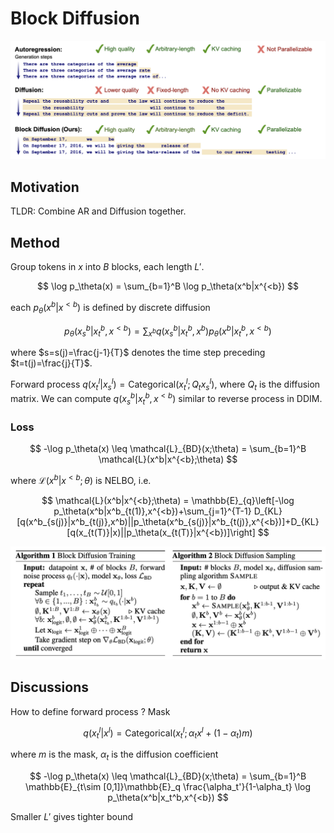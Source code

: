 # Block Diffusion

![](./fig/BD3LMs.png)

## Motivation

TLDR: Combine AR and Diffusion together.

## Method

Group tokens in $x$ into $B$ blocks, each length $L'$.

$$
\log p_\theta(x) = \sum_{b=1}^B \log p_\theta(x^b|x^{<b})
$$

each $p_\theta(x^b|x^{<b})$ is defined by discrete diffusion

$$
p_\theta(x_s^b|x_t^b,x^{<b}) = \sum_{x^b} q(x_s^b|x_t^b,x^b) p_\theta(x^b|x_t^b,x^{<b})
$$

where $s=s(j)=\frac{j-1}{T}$ denotes the time step preceding $t=t(j)=\frac{j}{T}$.

Forward process $q(x_t^l|x_s^l)=\text{Categorical}(x_t^l;Q_t x_s^l)$, where $Q_t$ is the diffusion matrix. We can compute $q(x_s^b|x_t^b,x^{<b})$ similar to reverse process in DDIM.

### Loss

$$
-\log p_\theta(x) \leq \mathcal{L}_{BD}(x;\theta) = \sum_{b=1}^B \mathcal{L}(x^b|x^{<b};\theta)
$$

where $\mathcal{L}(x^b|x^{<b};\theta)$ is NELBO, i.e.

$$
\mathcal{L}(x^b|x^{<b};\theta) = \mathbb{E}_{q}\left[-\log p_\theta(x^b|x^b_{t(1)},x^{<b})+\sum_{j=1}^{T-1} D_{KL}[q(x^b_{s(j)}|x^b_{t(j)},x^b)||p_\theta(x^b_{s(j)}|x^b_{t(j)},x^{<b})]+D_{KL}[q(x_{t(T)}|x)||p_\theta(x_{t(T)}|x^{<b})]\right]
$$

![](./fig/BD3LMs2.png)

## Discussions

How to define forward process ? Mask

$$
q(x_t^l|x^l) = \text{Categorical}(x_t^l;\alpha_t x^l+(1-\alpha_t) m)
$$

where $m$ is the mask, $\alpha_t$ is the diffusion coefficient

$$
-\log p_\theta(x) \leq \mathcal{L}_{BD}(x;\theta) = \sum_{b=1}^B \mathbb{E}_{t\sim [0,1]}\mathbb{E}_q \frac{\alpha_t'}{1-\alpha_t} \log p_\theta(x^b|x_t^b,x^{<b})
$$

Smaller $L'$ gives tighter bound